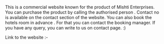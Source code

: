 This is a commercial website known for the product of Mishti Enterprises. You can purchase the product by calling the authorised person . Contact no is available on the contact section of the website. You can also book the hotels room in advance . For that you can contact the booking manager. If you have any query, you can write to us on contact page. :)

Link to the website :-
